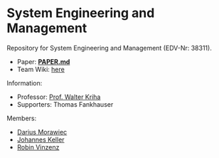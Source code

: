 System Engineering and Management
=======

Repository for System Engineering and Management (EDV-Nr: 38311).

* Paper: [**PAPER.md**](https://github.com/csm-sem/workflow/blob/master/PAPER.md)
* Team Wiki: [here](https://github.com/csm-sem/workflow/wiki/Wiki:-System-Engineering-and-Management)

Information:

* Professor: [Prof. Walter Kriha](http://kriha.de/)
* Supporters: Thomas Fankhauser

Members:

* [Darius Morawiec](https://github.com/voidplus)
* [Johannes Keller](https://github.com/Earnw1ng)
* [Robin Vinzenz](https://github.com/robsn)
